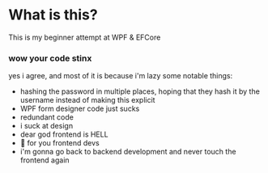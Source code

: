 # What is this?
This is my beginner attempt at WPF & EFCore

### wow your code stinx
yes i agree, and most of it is because i'm lazy
some notable things:
  - hashing the password in multiple places, hoping that they hash it by the username instead of making this explicit
  - WPF form designer code just sucks
  - redundant code
  - i suck at design
  - dear god frontend is HELL
  - :pray: for you frontend devs
  - i'm gonna go back to backend development and never touch the frontend again